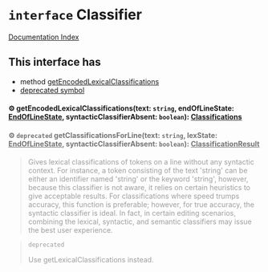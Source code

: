 # `interface` Classifier

[Documentation Index](../README.md)

## This interface has

- method [getEncodedLexicalClassifications](#-getencodedlexicalclassificationstext-string-endoflinestate-endoflinestate-syntacticclassifierabsent-boolean-classifications)
- [deprecated symbol](#-deprecated-getclassificationsforlinetext-string-lexstate-endoflinestate-syntacticclassifierabsent-boolean-classificationresult)


#### ⚙ getEncodedLexicalClassifications(text: `string`, endOfLineState: [EndOfLineState](../enum.EndOfLineState/README.md), syntacticClassifierAbsent: `boolean`): [Classifications](../interface.Classifications/README.md)



<div style="opacity:0.6">

#### ⚙ `deprecated` getClassificationsForLine(text: `string`, lexState: [EndOfLineState](../enum.EndOfLineState/README.md), syntacticClassifierAbsent: `boolean`): [ClassificationResult](../interface.ClassificationResult/README.md)

> Gives lexical classifications of tokens on a line without any syntactic context.
> For instance, a token consisting of the text 'string' can be either an identifier
> named 'string' or the keyword 'string', however, because this classifier is not aware,
> it relies on certain heuristics to give acceptable results. For classifications where
> speed trumps accuracy, this function is preferable; however, for true accuracy, the
> syntactic classifier is ideal. In fact, in certain editing scenarios, combining the
> lexical, syntactic, and semantic classifiers may issue the best user experience.

> `deprecated`
> 
> Use getLexicalClassifications instead.



</div>

